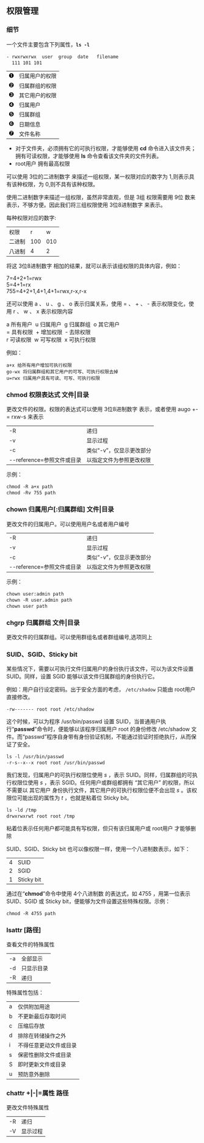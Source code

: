 ## 权限管理

### 细节

一个文件主要包含下列属性，**`ls -l`**

```shell
- rwxrwxrwx  user  group  date   filename
  111 101 101    
```

|                                             |                |
|:--------------------------------------------|:---------------|
| [![1](images/callouts/1.png)](#man-right11) | 归属用户的权限 |
| [![2](images/callouts/2.png)](#man-right12) | 归属群组的权限 |
| [![3](images/callouts/3.png)](#man-right13) | 其它用户的权限 |
| [![4](images/callouts/4.png)](#man-right14) | 归属用户       |
| [![5](images/callouts/5.png)](#man-right15) | 归属群组       |
| [![6](images/callouts/6.png)](#man-right16) | 日期信息       |
| [![7](images/callouts/7.png)](#man-right17) | 文件名称       |

- 对于文件夹，必须拥有它的可执行权限，才能够使用 **cd**
  命令进入该文件夹；拥有可读权限，才能够使用 **ls**
  命令查看该文件夹的文件列表。
- root用户 拥有最高权限

可以使用 3位的二进制数字 来描述一组权限，某一权限对应的数字为
1,则表示具有该种权限，为 0,则不具有该种权限。

使用二进制数字来描述一组权限，虽然非常直观，但是 3组 权限需要用 9位
数来表示，不够方便。因此我们将三组权限使用 3位8进制数字 来表示。

每种权限对应的数字:

|        |     |     |
|--------|-----|-----|
| 权限   | r   | w   |
| 二进制 | 100 | 010 |
| 八进制 | 4   | 2   |

将这 3位8进制数字 相加的结果，就可以表示该组权限的具体内容，例如：

7=4+2+1=rwx  
5=4+1=rx  
755=4+2+1,4+1,4+1=rwx,r-x,r-x

还可以使用 a 、 u 、 g 、 o 表示归属关系，使用 = 、 + 、 -
表示权限变化，使用 r 、 w 、 x 表示权限内容

a 所有用户  u 归属用户  g 归属群组  o 其它用户  
= 具有权限  + 增加权限  - 去除权限  
r 可读权限  w 可写权限  x 可执行权限

例如：

```shell
a+x 给所有用户增加可执行权限
go-wx 将归属群组和其它用户的可写、可执行权限去掉
u=rwx 归属用户具有可读、可写、可执行权限    
```

### chmod 权限表达式 文件\|目录

更改文件的权限。权限的表达式可以使用 3位8进制数字 表示，或者使用 augo
+-= rxw-s 来表示

|                            |                          |
|----------------------------|--------------------------|
| -R                         | 递归                     |
| -v                         | 显示过程                 |
| -c                         | 类似“-v”，仅显示更改部分 |
| --reference=参照文件或目录 | 以指定文件为参照更改权限 |

示例：

```shell
chmod -R a+x path
chmod -Rv 755 path    
```

### chown 归属用户\[:归属群组\] 文件\|目录

更改文件的归属用户。可以使用用户名或者用户编号

|                            |                          |
|----------------------------|--------------------------|
| -R                         | 递归                     |
| -v                         | 显示过程                 |
| -c                         | 类似“-v”，仅显示更改部分 |
| --reference=参照文件或目录 | 以指定文件为参照更改权限 |

示例：

```shell
chown user:admin path
chown -R user.admin path
chown user path    
```

### chgrp 归属群组 文件\|目录

更改文件的归属群组。可以使用群组名或者群组编号,选项同上

### SUID、SGID、Sticky bit

某些情况下，需要以可执行文件归属用户的身份执行该文件，可以为该文件设置
SUID。同样，设置 SGID 能够以该文件归属群组的身份执行它。

例如：用户自行设定密码。出于安全方面的考虑， `/etc/shadow` 只能由
root用户 直接修改。

```shell
-rw------- root root /etc/shadow    
```

这个时候，可以为程序 /usr/bin/passwd 设置
SUID，当普通用户执行“**passwd**”命令时，便能够以该程序归属用户 root
的身份修改 /etc/shadow
文件。而“passwd”程序自身带有身份验证机制，不能通过验证时拒绝执行，从而保证了安全。

```shell
ls -l /usr/bin/passwd
-r-s--x--x root root /usr/bin/passwd    
```

我们发现，归属用户的可执行权限位使用 *s* ，表示
SUID。同样，归属群组的可执行权限位使用 *s* ，表示
SGID。任何用户或群组都拥有 “其它用户” 的权限，所以不需要以 其它用户
身份执行文件，其它用户的可执行权限位便不会出现 *s*
。该权限位可能出现的属性为 *t* ，也就是粘着位 Sticky bit。

```shell
ls -ld /tmp
drwxrwxrwt root root /tmp    
```

粘着位表示任何用户都可能具有写权限，但只有该归属用户或 root用户
才能够删除

SUID、SGID、Sticky bit 也可以像权限一样，使用一个八进制数表示，如下：

|     |            |
|-----|------------|
| 4   | SUID       |
| 2   | SGID       |
| 1   | Sticky bit |

通过在“**chmod**”命令中使用 4个八进制数 的表达式，如 4755 ，用第一位表示
SUID、SGID 或 Sticky bit，便能够为文件设置这些特殊权限。示例：

```shell
chmod -R 4755 path    
```

### lsattr \[路径\]

查看文件的特殊属性

|     |            |
|-----|------------|
| -a  | 全部显示   |
| -d  | 只显示目录 |
| -R  | 递归       |

特殊属性包括：

|     |                        |
|-----|------------------------|
| a   | 仅供附加用途           |
| b   | 不更新最后存取时间     |
| c   | 压缩后存放             |
| d   | 排除在转储操作之外     |
| i   | 不得任意更动文件或目录 |
| s   | 保密性删除文件或目录   |
| S   | 即时更新文件或目录     |
| u   | 预防意外删除           |

### chattr +\|-\|=属性 路径

更改文件特殊属性

|     |          |
|-----|----------|
| -R  | 递归     |
| -V  | 显示过程 |
